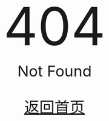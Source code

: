 <p style="width: 100%;text-align: center;font-size: 140px;height: 40px;margin-top: 1.2em!important;">404</p>
<p style="width: 100%;text-align: center;font-size: 40px;">Not Found</p>
<p style="width: 100%;text-align: center;font-size: 40px;"><a href="/">返回首页</a></p>